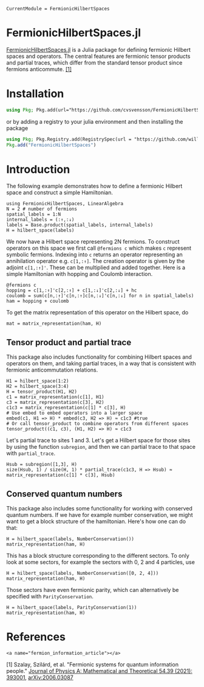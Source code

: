 ```@meta
CurrentModule = FermionicHilbertSpaces
```

# FermionicHilbertSpaces.jl

[FermionicHilbertSpaces.jl](https://github.com/cvsvensson/FermionicHilbertSpaces.jl) is a Julia package for defining fermionic Hilbert spaces and operators. The central features are fermionic tensor products and partial traces, which differ from the standard tensor product since fermions anticommute. 
[[1]](#fermion_information_article) 


# Installation 
```julia
using Pkg; Pkg.add(url="https://github.com/cvsvensson/FermionicHilbertSpaces.jl")
```
or by adding a registry to your julia environment and then installing the package
```julia
using Pkg; Pkg.Registry.add(RegistrySpec(url = "https://github.com/williamesamuelson/PackageRegistry"))
Pkg.add("FermionicHilbertSpaces")
```

# Introduction

The following example demonstrates how to define a fermionic Hilbert space and construct a simple Hamiltonian.
```@example intro
using FermionicHilbertSpaces, LinearAlgebra
N = 2 # number of fermions
spatial_labels = 1:N 
internal_labels = (:↑,:↓)
labels = Base.product(spatial_labels, internal_labels) 
H = hilbert_space(labels) 
```
We now have a Hilbert space representing 2N fermions. To construct operators on this space we first call `@fermions c` which makes `c` represent symbolic fermions. Indexing into `c` returns an operator representing an annihilation operator e.g. `c[1,:↑]`. The creation operator is given by the adjoint `c[1,:↑]'`. These can be multiplied and added together. Here is a simple Hamiltonian with hopping and Coulomb interaction.
```@example intro
@fermions c
hopping = c[1,:↑]'c[2,:↑] + c[1,:↓]'c[2,:↓] + hc 
coulomb = sum(c[n,:↑]'c[n,:↑]c[n,:↓]'c[n,:↓] for n in spatial_labels)
ham = hopping + coulomb
```
To get the matrix representation of this operator on the Hilbert space, do
```@example intro
mat = matrix_representation(ham, H)
```

## Tensor product and partial trace
This package also includes functionality for combining Hilbert spaces and operators on them, and taking partial traces, in a way that is consistent with fermionic anticommutation relations. 
```@example intro
H1 = hilbert_space(1:2)
H2 = hilbert_space(3:4)
H = tensor_product(H1, H2)
c1 = matrix_representation(c[1], H1)
c3 = matrix_representation(c[3], H2)
c1c3 = matrix_representation(c[1] * c[3], H)
# Use embed to embed operators into a larger space
embed(c1, H1 => H) * embed(c3, H2 => H) ≈ c1c3 #true 
# Or call tensor_product to combine operators from different spaces
tensor_product((c1, c3), (H1, H2) => H) ≈ c1c3 
```
Let's partial trace to sites 1 and 3. Let's get a Hilbert space for those sites by using the function `subregion`, and then we can partial trace to that space with `partial_trace`.
```@example intro
Hsub = subregion([1,3], H)
size(Hsub, 1) / size(H, 1) * partial_trace(c1c3, H => Hsub) ≈ matrix_representation(c[1] * c[3], Hsub)
```

## Conserved quantum numbers
This package also includes some functionality for working with conserved quantum numbers. If we have for example number conservation, we might want to get a block structure of the hamiltonian. Here's how one can do that:
```@example intro
H = hilbert_space(labels, NumberConservation())
matrix_representation(ham, H)
```
This has a block structure corresponding to the different sectors. To only look at some sectors, for example the sectors with 0, 2 and 4 particles, use
```@example intro
H = hilbert_space(labels, NumberConservation([0, 2, 4]))
matrix_representation(ham, H)
```

Those sectors have even fermionic parity, which can alternatively be specified with `ParityConservation`.
```@example intro
H = hilbert_space(labels, ParityConservation(1))
matrix_representation(ham, H)
```

# References
```@raw html
<a name="fermion_information_article"></a>
```
[1] Szalay, Szilárd, et al. "Fermionic systems for quantum information people." [Journal of Physics A: Mathematical and Theoretical 54.39 (2021): 393001](https://doi.org/10.1088/1751-8121/ac0646), [arXiv:2006.03087](https://arxiv.org/abs/2006.03087)